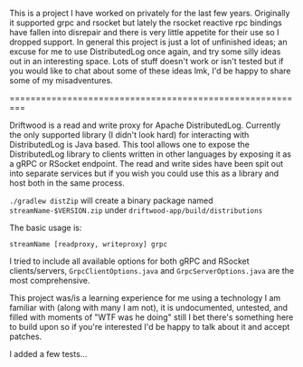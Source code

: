 This is a project I have worked on privately for the last few years. Originally it supported grpc and rsocket but lately the rsocket reactive rpc bindings have fallen into disrepair and there is very little appetite for their use so I dropped support. In general this project is just a lot of unfinished ideas; an excuse for me to use DistributedLog once again, and try some silly ideas out in an interesting space. Lots of stuff doesn't work or isn't tested but if you would like to chat about some of these ideas lmk, I'd be happy to share some of my misadventures.

=========================================================

Driftwood is a read and write proxy for Apache DistributedLog. Currently the only supported library (I didn't look hard) for interacting with DistributedLog is Java based. This tool allows one to expose the DistributedLog library to clients written in other languages by exposing it as a gRPC or RSocket endpoint. The read and write sides have been spit out into separate services but if you wish you could use this as a library and host both in the same process.

`./gradlew distZip` will create a binary package named `streamName-$VERSION.zip` under `driftwood-app/build/distributions`

The basic usage is:

`streamName [readproxy, writeproxy] grpc`

I tried to include all available options for both gRPC and RSocket clients/servers, `GrpcClientOptions.java` and `GrpcServerOptions.java` are the most comprehensive.

This project was/is a learning experience for me using a technology I am familiar with (along with many I am not), it is undocumented, untested, and filled with moments of "WTF was he doing" still I bet there's something here to build upon so if you're interested I'd be happy to talk about it and accept patches.

I added a few tests...
